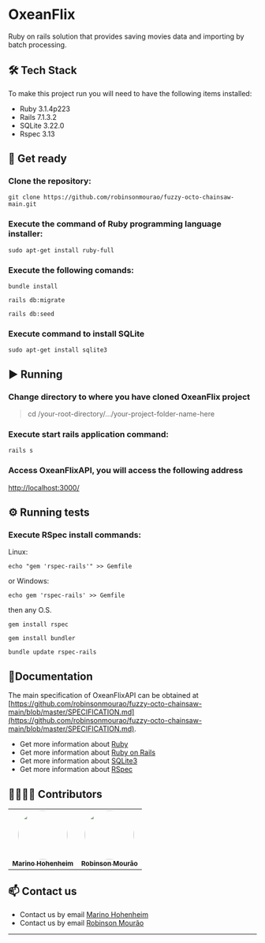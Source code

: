 # OxeanFlix

Ruby on rails solution that provides saving movies data and importing by batch processing.

## 🛠 Tech Stack

To make this project run you will need to have the following items installed: 

* Ruby 3.1.4p223
* Rails 7.1.3.2
* SQLite 3.22.0
* Rspec 3.13

## :rocket: Get ready

### Clone the repository:

```
git clone https://github.com/robinsonmourao/fuzzy-octo-chainsaw-main.git
```
### Execute the command of Ruby programming language installer:
```
sudo apt-get install ruby-full
```
### Execute the following comands:

```
bundle install
```
```
rails db:migrate
```
```
rails db:seed
```
### Execute command to install SQLite

```
sudo apt-get install sqlite3
```

## :arrow_forward: Running

### Change directory to where you have cloned OxeanFlix project

> cd /your-root-directory/.../your-project-folder-name-here <br>

### Execute start rails application command:

```
rails s
```

### Access OxeanFlixAPI, you will access the following address

[http://localhost:3000/](http://localhost:3000/)


## :gear: Running tests

### Execute RSpec install commands:

Linux:
```
echo "gem 'rspec-rails'" >> Gemfile
```
or Windows:
```
echo gem 'rspec-rails' >> Gemfile
```
then any O.S.
```
gem install rspec
```
```
gem install bundler
```
```
bundle update rspec-rails
```

## :closed_book:Documentation

The main specification of OxeanFlixAPI can be obtained at [https://github.com/robinsonmourao/fuzzy-octo-chainsaw-main/blob/master/SPECIFICATION.md](https://github.com/robinsonmourao/fuzzy-octo-chainsaw-main/blob/master/SPECIFICATION.md).

* Get more information about [Ruby](https://www.ruby-lang.org/en/documentation/)<br>
* Get more information about [Ruby on Rails](https://rubyonrails.org/)<br>
* Get more information about [SQLite3](https://www.sqlite.org/docs.html)<br>
* Get more information about [RSpec](https://rspec.info/documentation/)

## 👩‍💻👨‍💻 Contributors 

<table>
    <td align="center">
	    <a href="https://github.com/Marinofull">
		    <img style="border-radius: 50%;" src="https://avatars.githubusercontent.com/u/4636436?v=4" width="100px;" alt=""/>
		    <br/><sub><b>Marino Hohenheim</b></sub>
		</a>
    </td>
    <td align="center">
	    <a href="https://github.com/robinsonmourao">
		    <img style="border-radius: 50%;" src="https://avatars.githubusercontent.com/u/49078615?s=460&u=1163c04d9f35b577063b3f6550ae520c4dd2f866&v=4" width="100px;" alt=""/>
		    <br/><sub><b>Robinson Mourão</b></sub>
		</a></br>
    </td>
</table>

## :mailbox: Contact us
* Contact us by email [Marino Hohenheim](mailto:intmarinoreturn0@gmail.com)
* Contact us by email [Robinson Mourão](mailto:bob.info.guaratiba@gmail.com)
---
